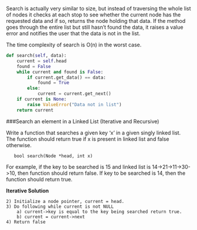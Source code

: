 <!--title={Search for an element in a Linked List}-->

Search is actually very similar to size, but instead of traversing the whole list of nodes it checks at each stop to see whether the current node has the requested data and if so, returns the node holding that data. If the method goes through the entire list but still hasn’t found the data, it raises a value error and notifies the user that the data is not in the list.

The time complexity of search is O(n) in the worst case.

```python
def search(self, data):
    current = self.head
    found = False
    while current and found is False:
        if current.get_data() == data:
            found = True
        else:
            current = current.get_next()
    if current is None:
        raise ValueError("Data not in list")
    return current
```



###Search an element in a Linked List (Iterative and Recursive)

Write a function that searches a given key ‘x’ in a given singly linked list. The function should return true if x is present in linked list and false otherwise.

```
   bool search(Node *head, int x) 
```

For example, if the key to be searched is 15 and linked list is 14->21->11->30->10, then function should return false. If key to be searched is 14, then the function should return true.

**Iterative Solution**

```
2) Initialize a node pointer, current = head.
3) Do following while current is not NULL
    a) current->key is equal to the key being searched return true.
    b) current = current->next
4) Return false 
```